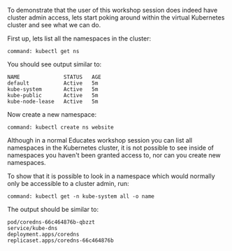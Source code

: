 To demonstrate that the user of this workshop session does indeed have cluster
admin access, lets start poking around within the virtual Kubernetes cluster
and see what we can do.

First up, lets list all the namespaces in the cluster:

```terminal:execute
command: kubectl get ns
```

You should see output similar to:

```
NAME              STATUS   AGE
default           Active   5m
kube-system       Active   5m
kube-public       Active   5m
kube-node-lease   Active   5m
```

Now create a new namespace:

```terminal:execute
command: kubectl create ns website
```

Although in a normal Educates workshop session you can list all namespaces
in the Kubernetes cluster, it is not possible to see inside of namespaces
you haven't been granted access to, nor can you create new namespaces.

To show that it is possible to look in a namespace which would normally
only be accessible to a cluster admin, run:

```terminal:execute
command: kubectl get -n kube-system all -o name
```

The output should be similar to:

```
pod/coredns-66c464876b-qbzzt
service/kube-dns
deployment.apps/coredns
replicaset.apps/coredns-66c464876b
```
